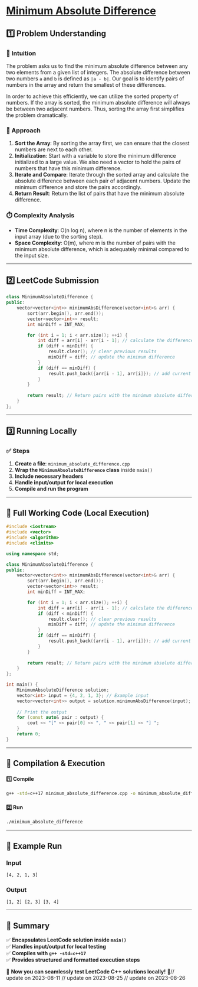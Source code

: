 # **[Minimum Absolute Difference](https://leetcode.com/problems/minimum-absolute-difference/description/)**  

## **1️⃣ Problem Understanding**  
### **📌 Intuition**  
The problem asks us to find the minimum absolute difference between any two elements from a given list of integers. The absolute difference between two numbers `a` and `b` is defined as `|a - b|`. Our goal is to identify pairs of numbers in the array and return the smallest of these differences. 

In order to achieve this efficiently, we can utilize the sorted property of numbers. If the array is sorted, the minimum absolute difference will always be between two adjacent numbers. Thus, sorting the array first simplifies the problem dramatically.

### **🚀 Approach**  
1. **Sort the Array**: By sorting the array first, we can ensure that the closest numbers are next to each other.
2. **Initialization**: Start with a variable to store the minimum difference initialized to a large value. We also need a vector to hold the pairs of numbers that have this minimum difference.
3. **Iterate and Compare**: Iterate through the sorted array and calculate the absolute difference between each pair of adjacent numbers. Update the minimum difference and store the pairs accordingly.
4. **Return Result**: Return the list of pairs that have the minimum absolute difference.

### **⏱️ Complexity Analysis**  
- **Time Complexity**: O(n log n), where n is the number of elements in the input array (due to the sorting step).
- **Space Complexity**: O(m), where m is the number of pairs with the minimum absolute difference, which is adequately minimal compared to the input size.

---  

## **2️⃣ LeetCode Submission**  
```cpp
class MinimumAbsoluteDifference {
public:
    vector<vector<int>> minimumAbsDifference(vector<int>& arr) {
        sort(arr.begin(), arr.end());
        vector<vector<int>> result;
        int minDiff = INT_MAX;

        for (int i = 1; i < arr.size(); ++i) {
            int diff = arr[i] - arr[i - 1]; // calculate the difference between adjacent elements
            if (diff < minDiff) {
                result.clear(); // clear previous results
                minDiff = diff; // update the minimum difference
            }
            if (diff == minDiff) {
                result.push_back({arr[i - 1], arr[i]}); // add current pair
            }
        }
        
        return result; // Return pairs with the minimum absolute difference
    }
};
```  

---  

## **3️⃣ Running Locally**  
### **✅ Steps**  
1. **Create a file**: `minimum_absolute_difference.cpp`  
2. **Wrap the `MinimumAbsoluteDifference` class** inside `main()`  
3. **Include necessary headers**  
4. **Handle input/output for local execution**  
5. **Compile and run the program**  

---  

## **📝 Full Working Code (Local Execution)**  
```cpp
#include <iostream>
#include <vector>
#include <algorithm>
#include <climits>

using namespace std;

class MinimumAbsoluteDifference {
public:
    vector<vector<int>> minimumAbsDifference(vector<int>& arr) {
        sort(arr.begin(), arr.end());
        vector<vector<int>> result;
        int minDiff = INT_MAX;

        for (int i = 1; i < arr.size(); ++i) {
            int diff = arr[i] - arr[i - 1]; // calculate the difference between adjacent elements
            if (diff < minDiff) {
                result.clear(); // clear previous results
                minDiff = diff; // update the minimum difference
            }
            if (diff == minDiff) {
                result.push_back({arr[i - 1], arr[i]}); // add current pair
            }
        }
        
        return result; // Return pairs with the minimum absolute difference
    }
};

int main() {
    MinimumAbsoluteDifference solution;
    vector<int> input = {4, 2, 1, 3}; // Example input
    vector<vector<int>> output = solution.minimumAbsDifference(input);
    
    // Print the output
    for (const auto& pair : output) {
        cout << "[" << pair[0] << ", " << pair[1] << "] ";
    }
    return 0;
}
```  

---  

## **🔧 Compilation & Execution**  
#### **1️⃣ Compile**  
```bash
g++ -std=c++17 minimum_absolute_difference.cpp -o minimum_absolute_difference
```  

#### **2️⃣ Run**  
```bash
./minimum_absolute_difference
```  

---  

## **🎯 Example Run**  
### **Input**  
```
[4, 2, 1, 3]
```  
### **Output**  
```
[1, 2] [2, 3] [3, 4] 
```  

---  

## **📌 Summary**  
✅ **Encapsulates LeetCode solution inside `main()`**  
✅ **Handles input/output for local testing**  
✅ **Compiles with `g++ -std=c++17`**  
✅ **Provides structured and formatted execution steps**  

🚀 **Now you can seamlessly test LeetCode C++ solutions locally!** 🚀// update on 2023-08-11
// update on 2023-08-25
// update on 2023-08-26
